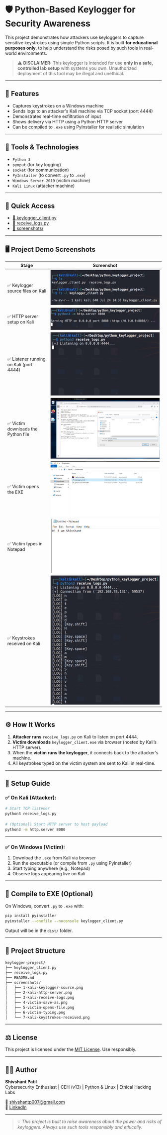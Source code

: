 
# 🛡️ Python-Based Keylogger for Security Awareness

This project demonstrates how attackers use keyloggers to capture sensitive keystrokes using simple Python scripts. It is built **for educational purposes only**, to help understand the risks posed by such tools in real-world environments.

> ⚠️ **DISCLAIMER:** This keylogger is intended for use **only in a safe, controlled lab setup** with systems you own. Unauthorized deployment of this tool may be illegal and unethical.

---

## 📌 Features

- Captures keystrokes on a Windows machine
- Sends logs to an attacker's Kali machine via TCP socket (port 4444)
- Demonstrates real-time exfiltration of input
- Shows delivery via HTTP using a Python HTTP server
- Can be compiled to `.exe` using PyInstaller for realistic simulation

---

## 🧰 Tools & Technologies

- `Python 3`
- `pynput` (for key logging)
- `socket` (for communication)
- `PyInstaller` (to convert `.py` to `.exe`)
- `Windows Server 2019` (victim machine)
- `Kali Linux` (attacker machine)

---

## 🔗 Quick Access

- [📝 keylogger_client.py](keylogger_client.py)
- [📝 receive_logs.py](receive_logs.py)
- [📂 screenshots/](screenshots)

---

## 🖥️ Project Demo Screenshots

| Stage | Screenshot |
|-------|------------|
| ✅ Keylogger source files on Kali | ![Kali Python Files](screenshots/1-kali-keylogger-source.png) |
| ✅ HTTP server setup on Kali | ![HTTP Server](screenshots/2-kali-http-server.png) |
| ✅ Listener running on Kali (port 4444) | ![Listening](screenshots/3-kali-receive-logs.png) |
| ✅ Victim downloads the Python file | ![Victim Save As](screenshots/4-victim-save-as.png) |
| ✅ Victim opens the EXE | ![Victim Opens File](screenshots/5-victim-opens-file.png) |
| ✅ Victim types in Notepad | ![Victim Typing](screenshots/6-victim-typing.png) |
| ✅ Keystrokes received on Kali | ![Kali Receives Keystrokes](screenshots/7-kali-keystrokes-received.png) |

---

## ⚙️ How It Works

1. **Attacker runs** `receive_logs.py` on Kali to listen on port 4444.
2. **Victim downloads** `keylogger_client.exe` via browser (hosted by Kali’s HTTP server).
3. When the **victim runs the keylogger**, it connects back to the attacker's machine.
4. All keystrokes typed on the victim system are sent to Kali in real-time.

---

## 🔧 Setup Guide

### ✅ On Kali (Attacker):

```bash
# Start TCP listener
python3 receive_logs.py

# (Optional) Start HTTP server to host payload
python3 -m http.server 8080
```

---

### ✅ On Windows (Victim):

1. Download the `.exe` from Kali via browser
2. Run the executable (or compile from `.py` using PyInstaller)
3. Start typing anywhere (e.g., Notepad)
4. Observe logs appearing live on Kali

---

## 🧪 Compile to EXE (Optional)

On Windows, convert `.py` to `.exe` with:

```bash
pip install pyinstaller
pyinstaller --onefile --noconsole keylogger_client.py
```

Output will be in the `dist/` folder.

---

## 📂 Project Structure

```
keylogger-project/
├── keylogger_client.py
├── receive_logs.py
├── README.md
├── screenshots/
│   ├── 1-kali-keylogger-source.png
│   ├── 2-kali-http-server.png
│   ├── 3-kali-receive-logs.png
│   ├── 4-victim-save-as.png
│   ├── 5-victim-opens-file.png
│   ├── 6-victim-typing.png
│   └── 7-kali-keystrokes-received.png
```

---

## ⚖️ License

This project is licensed under the [MIT License](https://opensource.org/licenses/MIT). Use responsibly.

---

## 🙋‍♂️ Author

**Shivshant Patil**  
Cybersecurity Enthusiast | CEH (v13) | Python & Linux | Ethical Hacking Labs

📧 shivshantp007@gmail.com  
🔗 [LinkedIn](https://www.linkedin.com/in/shivshant-patil-b58aaa281)

---

> 💡 *This project is built to raise awareness about the power and risks of keyloggers. Always use such tools responsibly and ethically.*
